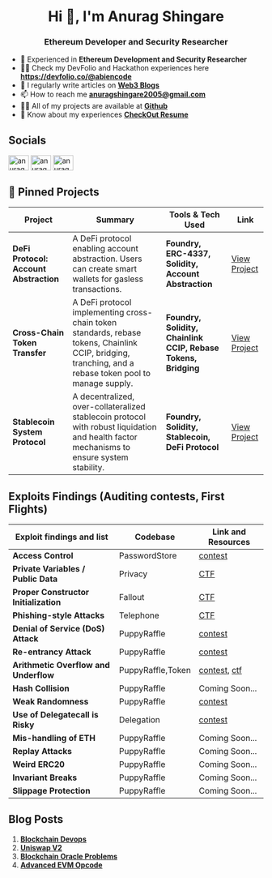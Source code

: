 <h1 align="center">Hi 👋, I'm Anurag Shingare</h1>
<h3 align="center">Ethereum Developer and Security Researcher</h3>

- 🔭 Experienced in **Ethereum Development and Security Researcher** 
- 👨‍💻 Check my DevFolio and Hackathon experiences here **https://devfolio.co/@abiencode** 
- 📝 I regularly write articles on **[Web3 Blogs](https://coderlegion.com/user/abiEncode)** 
- 📫 How to reach me **anuragshingare2005@gmail.com** 
- 👨‍💻 All of my projects are available at **[Github](https://github.com/anuragShingare30/)** 
- 📄 Know about my experiences **[CheckOut Resume](https://drive.google.com/file/d/1pQ4e5G5MWbtb0YUac0w1AEuZeY_jtKhK/view?usp=sharing)**



## Socials

<p align="left">
<a href="https://x.com/abi_encode" target="blank"><img align="center" src="https://raw.githubusercontent.com/rahuldkjain/github-profile-readme-generator/master/src/images/icons/Social/twitter.svg" alt="anurag_pramod_s" height="30" width="40" /></a>
<a href="https://linkedin.com/in/anurag-pramod-shingare-499553292" target="blank"><img align="center" src="https://raw.githubusercontent.com/rahuldkjain/github-profile-readme-generator/master/src/images/icons/Social/linked-in-alt.svg" alt="anurag-pramod-shingare-499553292" height="30" width="40" /></a>
<a href="https://instagram.com/anuragshingare_3011" target="blank"><img align="center" src="https://raw.githubusercontent.com/rahuldkjain/github-profile-readme-generator/master/src/images/icons/Social/instagram.svg" alt="anuragshingare_3011" height="30" width="40" /></a>



## 📌 Pinned Projects


| Project                            | Summary                                                                                                                                                  | Tools & Tech Used                                                 | Link                |
|------------------------------------|----------------------------------------------------------------------------------------------------------------------------------------------------------|-------------------------------------------------------------------|---------------------|
| **DeFi Protocol: Account Abstraction** | A DeFi protocol enabling account abstraction. Users can create smart wallets for gasless transactions.                                                   | **Foundry, ERC-4337, Solidity, Account Abstraction**                 | [View Project](https://github.com/anuragShingare30/foundry_AccountAbstraction)   |
| **Cross-Chain Token Transfer**     | A DeFi protocol implementing cross-chain token standards, rebase tokens, Chainlink CCIP, bridging, tranching, and a rebase token pool to manage supply. | **Foundry, Solidity, Chainlink CCIP, Rebase Tokens, Bridging**       | [View Project](https://github.com/anuragShingare30/DeFiProtocol_CrossChain_Tokens_Transfer)   |
| **Stablecoin System Protocol**     | A decentralized, over-collateralized stablecoin protocol with robust liquidation and health factor mechanisms to ensure system stability.               | **Foundry, Solidity, Stablecoin, DeFi Protocol**                     | [View Project](https://github.com/anuragShingare30/DeFiProtocol_StableCoin)   |








## Exploits Findings (Auditing contests, First Flights)

| Exploit findings and list           | Codebase       | Link and Resources  |
|-------------------------------------|----------------|---------------------|
| **Access Control**                      | PasswordStore    |  [contest](https://codehawks.cyfrin.io/c/2023-10-PasswordStore)      |
| **Private Variables / Public Data**     | Privacy    | [CTF](https://ethernaut.openzeppelin.com/level/12)      |
| **Proper Constructor Initialization**   | Fallout | [CTF](https://ethernaut.openzeppelin.com/level/2)      |
| **Phishing-style Attacks**              | Telephone    | [CTF](https://ethernaut.openzeppelin.com/level/4)      |
| **Denial of Service (DoS) Attack**      | PuppyRaffle    | [contest](https://codehawks.cyfrin.io/c/2023-10-Puppy-Raffle)      |
| **Re-entrancy Attack**                | PuppyRaffle    | [contest](https://codehawks.cyfrin.io/c/2023-10-Puppy-Raffle)      |
| **Arithmetic Overflow and Underflow**   | PuppyRaffle,Token    |  [contest](https://codehawks.cyfrin.io/c/2023-10-Puppy-Raffle), [ctf](https://ethernaut.openzeppelin.com/level/5)    |
| **Hash Collision**                      | PuppyRaffle    | Coming Soon...      |
| **Weak Randomness**                     | PuppyRaffle    |  [contest](https://codehawks.cyfrin.io/c/2023-10-Puppy-Raffle)      |
| **Use of Delegatecall is Risky**        | Delegation    | [contest](https://ethernaut.openzeppelin.com/level/6)     |
| **Mis-handling of ETH**                 | PuppyRaffle    | Coming Soon...      |
| **Replay Attacks**                      | PuppyRaffle    | Coming Soon...      |
| **Weird ERC20**                         | PuppyRaffle    | Coming Soon...      |
| **Invariant Breaks**                    | PuppyRaffle    | Coming Soon...      |
| **Slippage Protection**                 | PuppyRaffle    | Coming Soon...      |



## Blog Posts

1. **[Blockchain Devops](https://dly.to/iXcIoG2SB0x)**
2. **[Uniswap V2](https://dly.to/PffvJlK43IY)**
3. **[Blockchain Oracle Problems](https://dly.to/HxhMRZi7epb)**
4. **[Advanced EVM Opcode](https://dly.to/lkHPqLMw35h)**
